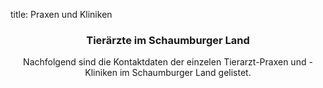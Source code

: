 title: Praxen und Kliniken

<!-- Jumbotron Header -->
<div markdown="1">
<header class="jumbotron">

### Tierärzte im Schaumburger Land

Nachfolgend sind die Kontaktdaten der einzelen Tierarzt-Praxen und -Kliniken im Schaumburger Land gelistet.

</header>
</div>

<!-- Vet med logo Lizenz:
"<a href="http://commons.wikimedia.org/wiki/File:Vetlogo.svg#mediaviewer/Datei:Vetlogo.svg">Vetlogo</a>“ von uwemueller - <span class="int-own-work">Eigenes Werk</span>. Lizenziert unter <a href="http://creativecommons.org/licenses/by-sa/3.0/" title="Creative Commons Attribution-Share Alike 3.0">CC BY-SA 3.0</a> über <a href="//commons.wikimedia.org/wiki/">Wikimedia Commons</a>.
-->